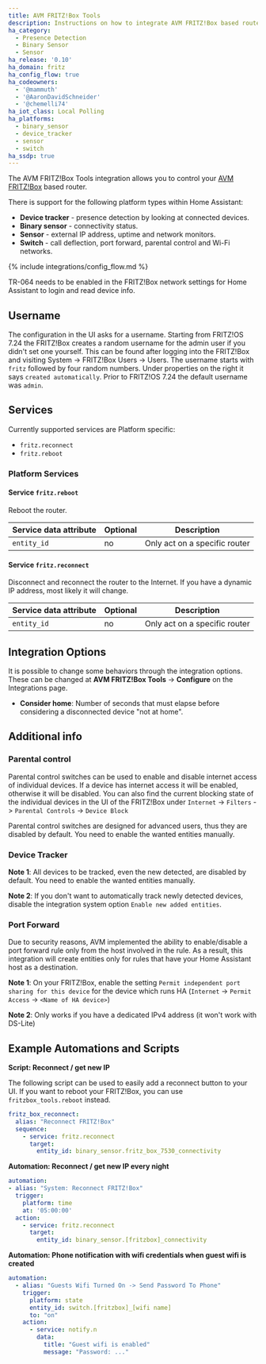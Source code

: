 ```yaml
---
title: AVM FRITZ!Box Tools
description: Instructions on how to integrate AVM FRITZ!Box based routers into Home Assistant.
ha_category:
  - Presence Detection
  - Binary Sensor
  - Sensor
ha_release: '0.10'
ha_domain: fritz
ha_config_flow: true
ha_codeowners:
  - '@mammuth'
  - '@AaronDavidSchneider'
  - '@chemelli74'
ha_iot_class: Local Polling
ha_platforms:
  - binary_sensor
  - device_tracker
  - sensor
  - switch
ha_ssdp: true
---
```


The AVM FRITZ!Box Tools integration allows you to control your [AVM FRITZ!Box](https://en.avm.de/products/fritzbox/) based router.

There is support for the following platform types within Home Assistant:

- **Device tracker** - presence detection by looking at connected devices.
- **Binary sensor** - connectivity status.
- **Sensor** - external IP address, uptime and network monitors.
- **Switch** - call deflection, port forward, parental control and Wi-Fi networks.

{% include integrations/config_flow.md %}

<div class='note'>
TR-064 needs to be enabled in the FRITZ!Box network settings for Home Assistant to login and read device info.
</div>

## Username

The configuration in the UI asks for a username. Starting from FRITZ!OS 7.24 the FRITZ!Box creates a random username for the admin user if you didn't set one yourself. This can be found after logging into the FRITZ!Box and visiting System -> FRITZ!Box Users -> Users. The username starts with `fritz` followed by four random numbers. Under properties on the right it says `created automatically`. Prior to FRITZ!OS 7.24 the default username was `admin`.

## Services

Currently supported services are Platform specific:

- `fritz.reconnect`
- `fritz.reboot`

### Platform Services

#### Service `fritz.reboot`

Reboot the router.

</div>

| Service data attribute | Optional | Description                                                                                                    |
| ---------------------- | -------- | -------------------------------------------------------------------------------------------------------------- |
| `entity_id`            | no       | Only act on a specific  router                                                                                 |

#### Service `fritz.reconnect`

Disconnect and reconnect the router to the Internet.
If you have a dynamic IP address, most likely it will change.

| Service data attribute | Optional | Description                                                                                                    |
| ---------------------- | -------- | -------------------------------------------------------------------------------------------------------------- |
| `entity_id`            | no       | Only act on a specific  router                                                                                 |

## Integration Options

It is possible to change some behaviors through the integration options.
These can be changed at **AVM FRITZ!Box Tools** -> **Configure** on the Integrations page.

- **Consider home**: Number of seconds that must elapse before considering a disconnected device "not at home".

## Additional info

### Parental control

Parental control switches can be used to enable and disable internet access of individual devices. If a device has internet access it will be enabled, otherwise it will be disabled. You can also find the current blocking state of the individual devices in the UI of the FRITZ!Box under `Internet` -> `Filters` -> `Parental Controls` -> `Device Block`

Parental control switches are designed for advanced users, thus they are disabled by default. You need to enable the wanted entities manually.

### Device Tracker

**Note 1**: All devices to be tracked, even the new detected, are disabled by default. You need to enable the wanted entities manually.

**Note 2**: If you don't want to automatically track newly detected devices, disable the integration system option `Enable new added entities`.

### Port Forward

Due to security reasons, AVM implemented the ability to enable/disable a port forward rule only from the host involved in the rule.
As a result, this integration will create entities only for rules that have your Home Assistant host as a destination.

**Note 1**: On your FRITZ!Box, enable the setting `Permit independent port sharing for this device` for the device which runs HA (`Internet` -> `Permit Access` -> `<Name of HA device>`)

**Note 2**: Only works if you have a dedicated IPv4 address (it won't work with DS-Lite)

## Example Automations and Scripts


**Script: Reconnect / get new IP**

The following script can be used to easily add a reconnect button to your UI. If you want to reboot your FRITZ!Box, you can use `fritzbox_tools.reboot` instead.

```yaml
fritz_box_reconnect:
  alias: "Reconnect FRITZ!Box"
  sequence:
    - service: fritz.reconnect
      target:
        entity_id: binary_sensor.fritz_box_7530_connectivity

```
**Automation: Reconnect / get new IP every night**

```yaml
automation:
- alias: "System: Reconnect FRITZ!Box"
  trigger:
    platform: time
    at: '05:00:00'
  action:
    - service: fritz.reconnect
      target:
        entity_id: binary_sensor.[fritzbox]_connectivity

```

**Automation: Phone notification with wifi credentials when guest wifi is created**

```yaml
automation:
  - alias: "Guests Wifi Turned On -> Send Password To Phone"
    trigger:
      platform: state
      entity_id: switch.[fritzbox]_[wifi name]
      to: "on"
    action:
      - service: notify.n
        data:
          title: "Guest wifi is enabled"
          message: "Password: ..."

```
